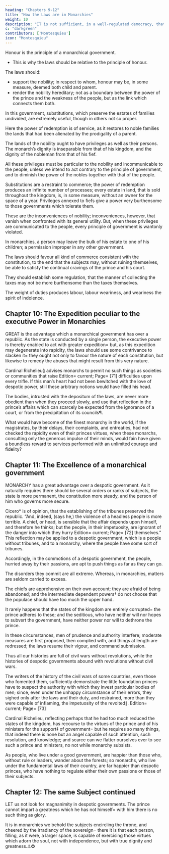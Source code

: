 ```yaml
---
heading: "Chapters 9-12"
title: "How the Laws are in Monarchies"
weight: 10
description: "IT is not sufficient, in a well-regulated democracy, that the divisions of land be equal"
c: "darkgreen"
contributors: ['Montesquieu']
icon: "Montesquieu"
---
```




Honour is the principle of a monarchical government. 
- This is why the laws should be relative to the principle of honour.


The laws should:
- support the nobility; in respect to whom, honour may be, in some measure, deemed both child and parent.
- render the nobility hereditary; not as a boundary between the power of the prince and the weakness of the people, but as the link which connects them both.

In this government, substitutions, which preserve the estates of families undivided, are extremely useful, though in others not so proper.

Here the power of redemption is of service, as it restores to noble families the lands that had been alienated by the prodigality of a parent.

The lands of the nobility ought to have privileges as well as their persons. The monarch’s dignity is inseparable from that of his kingdom, and the dignity of the nobleman from that of his fief.

All these privileges must be particular to the nobility and incommunicable to the people, unless we intend to act contrary to the principle of government, and to diminish the power of the nobles together with that of the people.

Substitutions are a restraint to commerce; the power of redemption produces an infinite number of processes; every estate in land, that is sold throughout the kingdom, is, in some measure, without an owner for the space of a year. Privileges annexed to fiefs give a power very burthensome to those governments which tolerate them. 

These are the inconveniences of nobility; inconveniences, however, that vanish when confronted with its general utility. But, when these privileges are communicated to the people, every principle of government is wantonly violated.

In monarchies, a person may leave the bulk of his estate to one of his children; a permission improper in any other government.

The laws should favour all kind of commerce consistent with the constitution, to the end that the subjects may, without ruining themselves, be able to satisfy the continual cravings of the prince and his court.

They should establish some regulation, that the manner of collecting the taxes may not be more burthensome than the taxes themselves.

The weight of duties produces labour, labour weariness, and weariness the spirit of indolence.


## Chapter 10: The Expedition peculiar to the executive Power in Monarchies

GREAT is the advantage which a monarchical government has over a republic. As the state is conducted by a single person, the executive power is thereby enabled to act with greater expedition=  but, as this expedition may degenerate into rapidity, the laws should use some contrivance to slacken it=  they ought not only to favour the nature of each constitution, but likewise to remedy the abuses that might result from this very nature.

Cardinal Richelieu§ advises monarchs to permit no such things as societies or communities that raise Edition=  current; Page=  [71] difficulties upon every trifle. If this man’s heart had not been bewitched with the love of despotic power, still these arbitrary notions would have filled his head.

The bodies, intrusted with the depositum of the laws, are never more obedient than when they proceed slowly, and use that reflection in the prince’s affairs which can scarcely be expected from the ignorance of a court, or from the precipitation of its councils¶.

What would have become of the finest monarchy in the world, if the magistrates, by their delays, their complaints, and entreaties, had not checked the rapidity even of their princes virtues, when these monarchs, consulting only the generous impulse of their minds, would fain have given a boundless reward to services performed with an unlimited courage and fidelity?


## Chapter 11: The Excellence of a monarchical government


MONARCHY has a great advantage over a despotic government. As it naturally requires there should be several orders or ranks of subjects, the state is more permanent, the constitution more steady, and the person of him who governs more secure.

Cicero* is of opinion, that the establishing of the tribunes preserved the republic. “And, indeed, (says he,) the violence of a headless people is more terrible. A chief, or head, is sensible that the affair depends upon himself, and therefore he thinks; but the people, in their impetuosity, are ignorant of the danger into which they hurry Edition=  current; Page=  [72] themselves.” This reflection may be applied to a despotic government, which is a people without tribunes, and to a monarchy, where the people have some sort of tribunes.

Accordingly, in the commotions of a despotic government, the people, hurried away by their passions, are apt to push things as far as they can go.

The disorders they commit are all extreme. Whereas, in monarchies, matters are seldom carried to excess. 

The chiefs are apprehensive on their own account; they are afraid of being abandoned; and the intermediate dependent powers† do not choose that the populace should have too much the upper hand. 

It rarely happens that the states of the kingdom are entirely corrupted=  the prince adheres to these; and the seditious, who have neither will nor hopes to subvert the government, have neither power nor will to dethrone the prince.

In these circumstances, men of prudence and authority interfere; moderate measures are first proposed, then complied with, and things at length are redressed; the laws resume their vigour, and command submission.

Thus all our histories are full of civil wars without revolutions, while the histories of despotic governments abound with revolutions without civil wars.

The writers of the history of the civil wars of some countries, even those who fomented them, sufficiently demonstrate the little foundation princes have to suspect the authority with which they invest particular bodies of men; since, even under the unhappy circumstance of their errors, they sighed only after the laws and their duty, and restrained, more than they were capable of inflaming, the impetuosity of the revolted∥.
Edition=  current; Page=  [73]

Cardinal Richelieu, reflecting perhaps that he had too much reduced the states of the kingdom, has recourse to the virtues of the prince and of his ministers for the support‡ of government=  but he requires so many things, that indeed there is none but an angel capable of such attention, such resolution, and knowledge; and scarce can we flatter ourselves ever to see such a prince and ministers, no not while monarchy subsists.

As people, who live under a good government, are happier than those who, without rule or leaders, wander about the forests; so monarchs, who live under the fundamental laws of their country, are far happier than despotic princes, who have nothing to regulate either their own passions or those of their subjects.


## Chapter 12: The same Subject continued

LET us not look for magnanimity in despotic governments. The prince cannot impart a greatness which he has not himself=  with him there is no such thing as glory.

It is in monarchies we behold the subjects encircling the throne, and cheered by the irradiancy of the sovereign=  there it is that each person, filling, as it were, a larger space, is capable of exercising those virtues which adorn the soul, not with independence, but with true dignity and greatness.⚓✪
